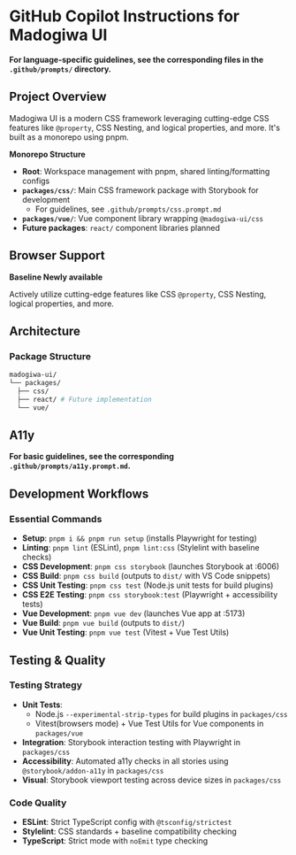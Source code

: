 # GitHub Copilot Instructions for Madogiwa UI

**For language-specific guidelines, see the corresponding files in the `.github/prompts/` directory.**

## Project Overview

Madogiwa UI is a modern CSS framework leveraging cutting-edge CSS features like `@property`, CSS Nesting, and logical properties, and more. It's built as a monorepo using pnpm.

**Monorepo Structure**

- **Root**: Workspace management with pnpm, shared linting/formatting configs
- **`packages/css/`**: Main CSS framework package with Storybook for development
  - For guidelines, see `.github/prompts/css.prompt.md`
- **`packages/vue/`**: Vue component library wrapping `@madogiwa-ui/css`
- **Future packages**: `react/` component libraries planned

## Browser Support

**Baseline Newly available**

Actively utilize cutting-edge features like CSS `@property`, CSS Nesting, logical properties, and more.

## Architecture

### Package Structure

```sh
madogiwa-ui/
└── packages/
  ├── css/
  ├── react/ # Future implementation
  └── vue/
```

## A11y

**For basic guidelines, see the corresponding `.github/prompts/a11y.prompt.md`.**

## Development Workflows

### Essential Commands

- **Setup**: `pnpm i && pnpm run setup` (installs Playwright for testing)
- **Linting**: `pnpm lint` (ESLint), `pnpm lint:css` (Stylelint with baseline checks)
- **CSS Development**: `pnpm css storybook` (launches Storybook at :6006)
- **CSS Build**: `pnpm css build` (outputs to `dist/` with VS Code snippets)
- **CSS Unit Testing**: `pnpm css test` (Node.js unit tests for build plugins)
- **CSS E2E Testing**: `pnpm css storybook:test` (Playwright + accessibility tests)
- **Vue Development**: `pnpm vue dev` (launches Vue app at :5173)
- **Vue Build**: `pnpm vue build` (outputs to `dist/`)
- **Vue Unit Testing**: `pnpm vue test` (Vitest + Vue Test Utils)

## Testing & Quality

### Testing Strategy

- **Unit Tests**:
  - Node.js `--experimental-strip-types` for build plugins in `packages/css`
  - Vitest(browsers mode) + Vue Test Utils for Vue components in `packages/vue`
- **Integration**: Storybook interaction testing with Playwright in `packages/css`
- **Accessibility**: Automated a11y checks in all stories using `@storybook/addon-a11y` in `packages/css`
- **Visual**: Storybook viewport testing across device sizes in `packages/css`

### Code Quality

- **ESLint**: Strict TypeScript config with `@tsconfig/strictest`
- **Stylelint**: CSS standards + baseline compatibility checking
- **TypeScript**: Strict mode with `noEmit` type checking
